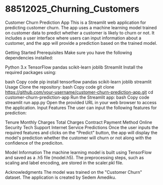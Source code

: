 # 88512025_Churning_Customers
Customer Churn Prediction App
This is a Streamlit web application for predicting customer churn. The app uses a machine learning model trained on customer data to predict whether a customer is likely to churn or not. It includes a user interface where users can input information about a customer, and the app will provide a prediction based on the trained model.

Getting Started
Prerequisites
Make sure you have the following dependencies installed:

Python 3.x
TensorFlow
pandas
scikit-learn
joblib
Streamlit
Install the required packages using:

bash
Copy code
pip install tensorflow pandas scikit-learn joblib streamlit
Usage
Clone the repository:
bash
Copy code
git clone https://github.com/your-username/customer-churn-prediction-app.git
cd customer-churn-prediction-app
Run the Streamlit app:
bash
Copy code
streamlit run app.py
Open the provided URL in your web browser to access the application.
Input Features
The user can input the following features for prediction:

Tenure
Monthly Charges
Total Charges
Contract
Payment Method
Online Security
Tech Support
Internet Service
Predictions
Once the user inputs the required features and clicks on the "Predict" button, the app will display the model's prediction whether the customer will churn or not along with the confidence of the prediciton.

Model Information
The machine learning model is built using TensorFlow and saved as a .h5 file (model.h5). The preprocessing steps, such as scaling and label encoding, are stored in the scaler.pkl file.

Acknowledgments
The model was trained on the "Customer Churn" dataset.
The application is created by Sedem Amediku.
